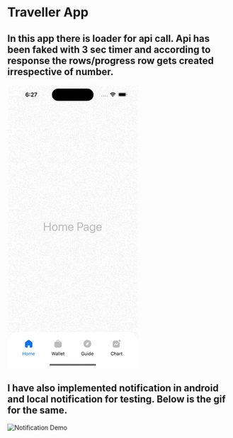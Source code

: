 # Traveller App

## In this app there is loader for api call. Api has been faked with 3 sec timer and according to response the rows/progress row gets created irrespective of number.

![Traveller App Demo](./src/assets/demo.gif)

## I have also implemented notification in android and local notification for testing. Below is the gif for the same.

![Notification Demo](./src/assets/notification.gif)
